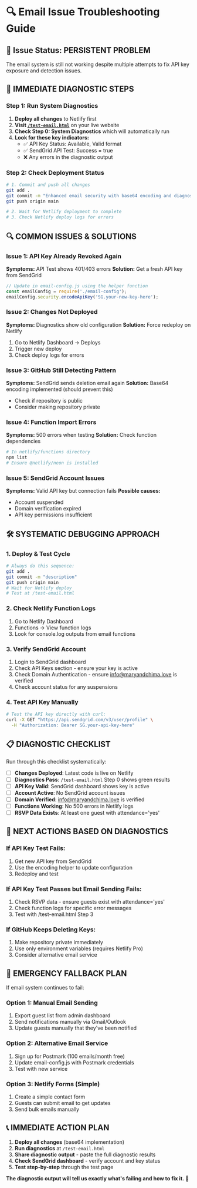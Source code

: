 # 🔍 Email Issue Troubleshooting Guide

## 🚨 **Issue Status: PERSISTENT PROBLEM**

The email system is still not working despite multiple attempts to fix API key exposure and detection issues.

## 🧪 **IMMEDIATE DIAGNOSTIC STEPS**

### **Step 1: Run System Diagnostics**
1. **Deploy all changes** to Netlify first
2. **Visit [`/test-email.html`](file:///Users/macair/Downloads/Mary_Chima_Wedding_Site/test-email.html)** on your live website
3. **Check Step 0: System Diagnostics** which will automatically run
4. **Look for these key indicators:**
   - ✅ API Key Status: Available, Valid format
   - ✅ SendGrid API Test: Success = true
   - ❌ Any errors in the diagnostic output

### **Step 2: Check Deployment Status**
```bash
# 1. Commit and push all changes
git add .
git commit -m "Enhanced email security with base64 encoding and diagnostics"
git push origin main

# 2. Wait for Netlify deployment to complete
# 3. Check Netlify deploy logs for errors
```

## 🔍 **COMMON ISSUES & SOLUTIONS**

### **Issue 1: API Key Already Revoked Again**
**Symptoms:** API Test shows 401/403 errors
**Solution:** Get a fresh API key from SendGrid
```javascript
// Update in email-config.js using the helper function
const emailConfig = require('./email-config');
emailConfig.security.encodeApiKey('SG.your-new-key-here');
```

### **Issue 2: Changes Not Deployed**
**Symptoms:** Diagnostics show old configuration
**Solution:** Force redeploy on Netlify
1. Go to Netlify Dashboard → Deploys
2. Trigger new deploy
3. Check deploy logs for errors

### **Issue 3: GitHub Still Detecting Pattern**
**Symptoms:** SendGrid sends deletion email again
**Solution:** Base64 encoding implemented (should prevent this)
- Check if repository is public
- Consider making repository private

### **Issue 4: Function Import Errors**
**Symptoms:** 500 errors when testing
**Solution:** Check function dependencies
```bash
# In netlify/functions directory
npm list
# Ensure @netlify/neon is installed
```

### **Issue 5: SendGrid Account Issues**
**Symptoms:** Valid API key but connection fails
**Possible causes:**
- Account suspended
- Domain verification expired
- API key permissions insufficient

## 🛠️ **SYSTEMATIC DEBUGGING APPROACH**

### **1. Deploy & Test Cycle**
```bash
# Always do this sequence:
git add .
git commit -m "description"
git push origin main
# Wait for Netlify deploy
# Test at /test-email.html
```

### **2. Check Netlify Function Logs**
1. Go to Netlify Dashboard
2. Functions → View function logs
3. Look for console.log outputs from email functions

### **3. Verify SendGrid Account**
1. Login to SendGrid dashboard
2. Check API Keys section - ensure your key is active
3. Check Domain Authentication - ensure info@maryandchima.love is verified
4. Check account status for any suspensions

### **4. Test API Key Manually**
```bash
# Test the API key directly with curl:
curl -X GET "https://api.sendgrid.com/v3/user/profile" \
  -H "Authorization: Bearer SG.your-api-key-here"
```

## 📋 **DIAGNOSTIC CHECKLIST**

Run through this checklist systematically:

- [ ] **Changes Deployed**: Latest code is live on Netlify
- [ ] **Diagnostics Pass**: `/test-email.html` Step 0 shows green results
- [ ] **API Key Valid**: SendGrid dashboard shows key is active
- [ ] **Account Active**: No SendGrid account issues
- [ ] **Domain Verified**: info@maryandchima.love is verified
- [ ] **Functions Working**: No 500 errors in Netlify logs
- [ ] **RSVP Data Exists**: At least one guest with attendance='yes'

## 🎯 **NEXT ACTIONS BASED ON DIAGNOSTICS**

### **If API Key Test Fails:**
1. Get new API key from SendGrid
2. Use the encoding helper to update configuration
3. Redeploy and test

### **If API Key Test Passes but Email Sending Fails:**
1. Check RSVP data - ensure guests exist with attendance='yes'
2. Check function logs for specific error messages
3. Test with /test-email.html Step 3

### **If GitHub Keeps Deleting Keys:**
1. Make repository private immediately
2. Use only environment variables (requires Netlify Pro)
3. Consider alternative email service

## 🚨 **EMERGENCY FALLBACK PLAN**

If email system continues to fail:

### **Option 1: Manual Email Sending**
1. Export guest list from admin dashboard
2. Send notifications manually via Gmail/Outlook
3. Update guests manually that they've been notified

### **Option 2: Alternative Email Service**
1. Sign up for Postmark (100 emails/month free)
2. Update email-config.js with Postmark credentials
3. Test with new service

### **Option 3: Netlify Forms (Simple)**
1. Create a simple contact form
2. Guests can submit email to get updates
3. Send bulk emails manually

## 📞 **IMMEDIATE ACTION PLAN**

1. **Deploy all changes** (base64 implementation)
2. **Run diagnostics** at `/test-email.html`
3. **Share diagnostic output** - paste the full diagnostic results
4. **Check SendGrid dashboard** - verify account and key status
5. **Test step-by-step** through the test page

**The diagnostic output will tell us exactly what's failing and how to fix it.** 🎯
